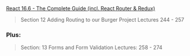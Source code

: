 

[React 16.6 - The Complete Guide (incl. React Router & Redux)](https://www.udemy.com/react-the-complete-guide-incl-redux/)

> Section 12
> Adding Routing to our Burger Project
> Lectures 244 - 257


### Plus:

> Section: 13
> Forms and Form Validation
> Lectures: 258 - 274 